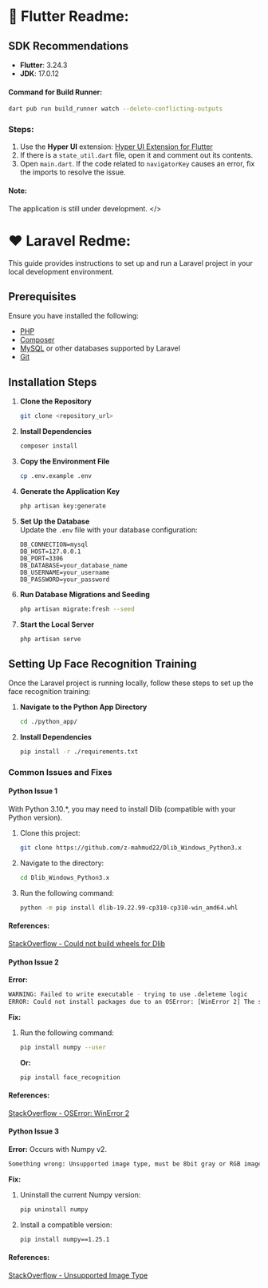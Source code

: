 # 💙 Flutter Readme:
## SDK Recommendations
- **Flutter**: 3.24.3
- **JDK**: 17.0.12

#### Command for Build Runner:
```bash
dart pub run build_runner watch --delete-conflicting-outputs
```

### Steps:
1. Use the **Hyper UI** extension:
   [Hyper UI Extension for Flutter](https://marketplace.visualstudio.com/items?itemName=denyocr.flutter-hyper-extension)
2. If there is a `state_util.dart` file, open it and comment out its contents.
3. Open `main.dart`. If the code related to `navigatorKey` causes an error, fix the imports to resolve the issue.

#### Note:
The application is still under development. </>

# ❤️ Laravel Redme:

This guide provides instructions to set up and run a Laravel project in your local development environment.

## Prerequisites

Ensure you have installed the following:  
- [PHP](https://www.php.net/downloads)  
- [Composer](https://getcomposer.org/download/)  
- [MySQL](https://dev.mysql.com/downloads/installer/) or other databases supported by Laravel  
- [Git](https://git-scm.com/downloads)  

## Installation Steps

1. **Clone the Repository**  
   ```bash
   git clone <repository_url>
   ```

2. **Install Dependencies**  
   ```bash
   composer install
   ```  

3. **Copy the Environment File**  
   ```bash
   cp .env.example .env
   ```  

4. **Generate the Application Key**  
   ```bash
   php artisan key:generate
   ```  

5. **Set Up the Database**  
   Update the `.env` file with your database configuration:  
   ```env
   DB_CONNECTION=mysql  
   DB_HOST=127.0.0.1  
   DB_PORT=3306  
   DB_DATABASE=your_database_name  
   DB_USERNAME=your_username  
   DB_PASSWORD=your_password  
   ```  

6. **Run Database Migrations and Seeding**  
   ```bash
   php artisan migrate:fresh --seed
   ```  

7. **Start the Local Server**  
   ```bash
   php artisan serve
   ```  

## Setting Up Face Recognition Training

Once the Laravel project is running locally, follow these steps to set up the face recognition training:

1. **Navigate to the Python App Directory**  
   ```bash
   cd ./python_app/
   ```  

2. **Install Dependencies**  
   ```bash
   pip install -r ./requirements.txt
   ```  

### Common Issues and Fixes

#### Python Issue 1

With Python 3.10.*, you may need to install Dlib (compatible with your Python version).

1. Clone this project:  
   ```bash
   git clone https://github.com/z-mahmud22/Dlib_Windows_Python3.x
   ```  

2. Navigate to the directory:  
   ```bash
   cd Dlib_Windows_Python3.x
   ```  

3. Run the following command:  
   ```bash
   python -m pip install dlib-19.22.99-cp310-cp310-win_amd64.whl
   ```  

#### References:  
[StackOverflow - Could not build wheels for Dlib](https://stackoverflow.com/questions/76629574/error-could-not-build-wheels-for-dlib-which-is-required-to-install-pyproject)

#### Python Issue 2

**Error:**  
```bash
WARNING: Failed to write executable - trying to use .deleteme logic
ERROR: Could not install packages due to an OSError: [WinError 2] The system cannot find the file specified: 'C:\\Python311\\Scripts\\face_detection.exe' -> 'C:\\Python311\\Scripts\\face_detection.exe.deleteme'
```

**Fix:**  
1. Run the following command:  
   ```bash
   pip install numpy --user
   ```  
   **Or:**  
   ```bash
   pip install face_recognition
   ```  

#### References:  
[StackOverflow - OSError: WinError 2](https://stackoverflow.com/questions/66322049/could-not-install-packages-due-to-an-oserror-winerror-2-no-such-file-or-direc)

#### Python Issue 3

**Error:** Occurs with Numpy v2.  
```bash
Something wrong: Unsupported image type, must be 8bit gray or RGB image.
```

**Fix:**  
1. Uninstall the current Numpy version:  
   ```bash
   pip uninstall numpy
   ```  

2. Install a compatible version:  
   ```bash
   pip install numpy==1.25.1
   ```  

#### References:  
[StackOverflow - Unsupported Image Type](https://stackoverflow.com/questions/48764485/dlib-face-detection-error-unsupported-image-type-must-be-8bit-gray-or-rgb-ima)
